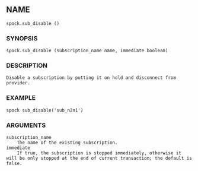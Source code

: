 ## NAME

`spock.sub_disable ()`

### SYNOPSIS

`spock.sub_disable (subscription_name name, immediate boolean)`

### DESCRIPTION
    Disable a subscription by putting it on hold and disconnect from provider.

### EXAMPLE

`spock sub_disable('sub_n2n1')`

### ARGUMENTS
    subscription_name
        The name of the existing subscription.
    immediate
        If true, the subscription is stopped immediately, otherwise it will be only stopped at the end of current transaction; the default is false.
